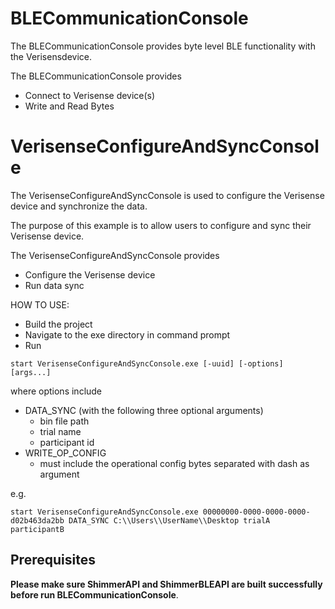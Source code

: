 # BLECommunicationConsole

The BLECommunicationConsole provides byte level BLE functionality with the Verisensdevice. 

The BLECommunicationConsole provides
- Connect to Verisense device(s)
- Write and Read Bytes

# VerisenseConfigureAndSyncConsole

The VerisenseConfigureAndSyncConsole is used to configure the Verisense device and synchronize the data.

The purpose of this example is to allow users to configure and sync their Verisense device.

The VerisenseConfigureAndSyncConsole provides
- Configure the Verisense device
- Run data sync

HOW TO USE:
- Build the project
- Navigate to the exe directory in command prompt
- Run 
```
start VerisenseConfigureAndSyncConsole.exe [-uuid] [-options] [args...]
```
where options include
- DATA_SYNC (with the following three optional arguments)
  - bin file path
  - trial name
  - participant id
- WRITE_OP_CONFIG
  - must include the operational config bytes separated with dash as argument

e.g. 
```
start VerisenseConfigureAndSyncConsole.exe 00000000-0000-0000-0000-d02b463da2bb DATA_SYNC C:\\Users\\UserName\\Desktop trialA participantB
```
## Prerequisites
**Please make sure ShimmerAPI and ShimmerBLEAPI are built successfully before run BLECommunicationConsole**.
